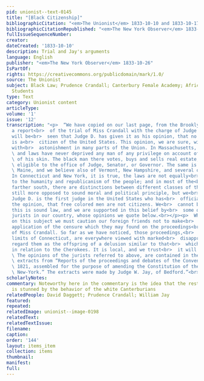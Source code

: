 ```yaml
---
pid: unionist--text-0145
title: "[Black Citizenship]"
bibliographicCitation: "<em>The Unionist</em> 1833-10-10 and 1833-10-17"
bibliographicCitationRepublished: "<em>The New York Observer</em> 1833-10-26"
fullIssueSequenceNumber: 
creator: 
dateCreated: '1833-10-10'
description: Trial and Jay's arguments
language: English
publisher: "<em>The New York Observer</em> 1833-10-26"
IsPartOf: 
rights: https://creativecommons.org/publicdomain/mark/1.0/
source: The Unionist
subject: Black Law; Prudence Crandall; Canterbury Female Academy; African-American
  Students
type: Text
category: Unionist content
articleType: 
volume: '1'
issue: '12'
transcription: "<p>  “We have copied on our last page, from the Brooklyn (Conn.) Unionist,
  a report<br>  of the trial of Miss Crandall with the charge of Judge Daggett. It
  will be<br>  seen that Judge D. has given it as his opinion, that no colored man
  is a<br>  citizen of the United States. This opinion, we are sure, will be viewed
  with<br>  astonishment in many parts of the Union. In Massachusetts, the constitution<br>
  \ and laws have never deprived any man of any privilege on account of the color<br>
  \ of his skin. The black man there votes, buys and sells real estate, and is<br>
  \ eligible to the office of Judge, Senator, or Governor. The same is true of<br>
  \ Maine, and we believe also of Vermont, New Hampshire, and several other<br>  States.
  In Connecticut and New York, it is true, the laws are not equally<br>  creditable
  to the humanity and republicanism of the people; and in most of the<br>  states
  farther south, there are distinctions between different classes of the<br>  population
  still more opposed to sound moral and political principle, but we<br>  believe that
  Judge D. is the first judge in the United States who has<br>  officially expressed
  the opinion, that free colored men are not citizens. We<br>  cannot believe that
  this is sound law, and we are supported in this belief by<br>  some of the ablest
  jurists in our country, whose opinions we quote below.<br></p><p>  While we are
  on this subject we must caution our foreign friends not to make<br>  too wide an
  application of the censure which they may found on the proceedings<br>  in the case
  of Miss Crandall. So far as we have noticed, those proceedings,<br>  beyond the
  limits of Connecticut, are everywhere viewed with marked<br>  disapprobation. We
  regard them as the offspring of a delusion similar to that<br>  which pervades Georgia
  in relation to the Cherokees. It is local, and we trust<br>  it will be temporary.<br></p><p>
  \ The opinions of the jurists referred to above, are contained in the following<br>
  \ extracts from “Reports of the proceedings and debates of the Convention of<br>
  \ 1821, assembled for the purpose of amending the Constitution of the State of<br>
  \ New-York.” The extracts were made by Judge W. Jay, of Bedford.”<br></p>"
scholarlyNotes: 
commentary: Noteworthy here in the commentary is the idea that the rest of the nation
  is stunned by the behavior of the white Canterburians
relatedPeople: David Daggett; Prudence Crandall; William Jay
featured: 
repeated: 
relatedImage: unionist--image-0198
relatedText: 
relatedTextIssue: 
filename: 
caption: 
order: '144'
layout: items_item
collection: items
thumbnail: 
manifest: 
full: 
---
```

